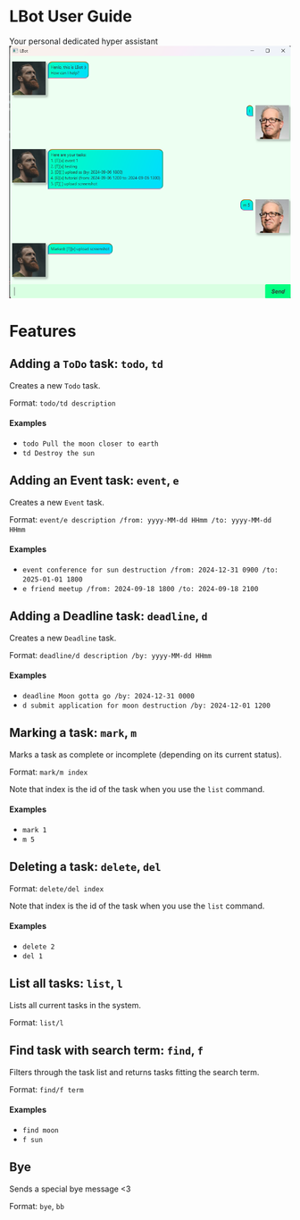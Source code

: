 # LBot User Guide
Your personal dedicated hyper assistant
![Image of LBot](Ui.png)

# Features
## Adding a `ToDo` task: `todo`, `td`
Creates a new `Todo` task.

Format: `todo/td description`

#### Examples

- `todo Pull the moon closer to earth`
- `td Destroy the sun`

## Adding an Event task: `event`, `e`
Creates a new `Event` task.

Format: `event/e description /from: yyyy-MM-dd HHmm /to: yyyy-MM-dd HHmm`

#### Examples

- `event conference for sun destruction /from: 2024-12-31 0900 /to: 2025-01-01 1800`
- `e friend meetup /from: 2024-09-18 1800 /to: 2024-09-18 2100`

## Adding a Deadline task: `deadline`, `d`
Creates a new `Deadline` task.

Format: `deadline/d description /by: yyyy-MM-dd HHmm`

#### Examples

- `deadline Moon gotta go /by: 2024-12-31 0000`
- `d submit application for moon destruction /by: 2024-12-01 1200`

## Marking a task: `mark`, `m`
Marks a task as complete or incomplete (depending on its current status).

Format: `mark/m index`

Note that index is the id of the task when you use the `list` command.
#### Examples

- `mark 1`
- `m 5`

## Deleting a task: `delete`, `del`

Format: `delete/del index`

Note that index is the id of the task when you use the `list` command.

#### Examples

- `delete 2`
- `del 1`

## List all tasks: `list`, `l`
Lists all current tasks in the system.

Format: `list/l`

## Find task with search term: `find`, `f`
Filters through the task list and returns tasks fitting the search term.

Format: `find/f term`

#### Examples

- `find moon`
- `f sun`

## Bye
Sends a special bye message <3

Format: `bye`, `bb`